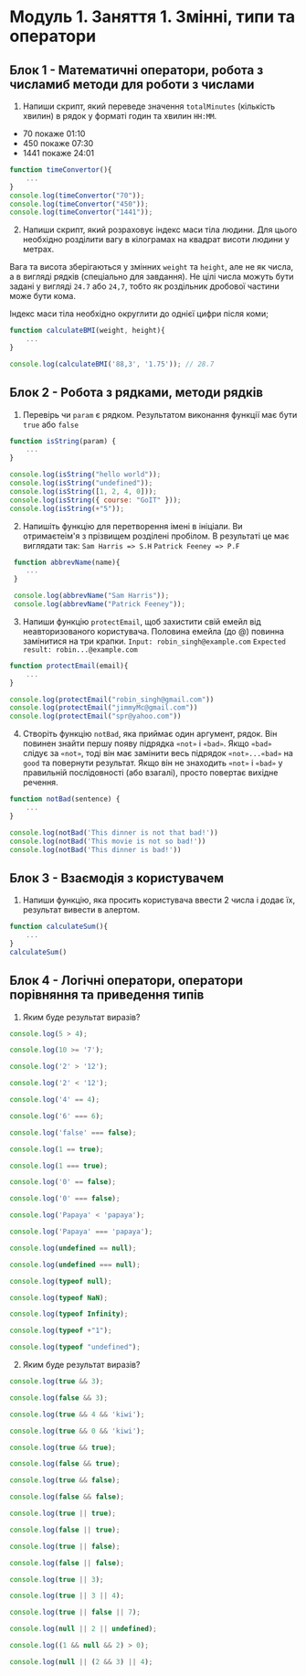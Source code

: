 # Модуль 1. Заняття 1. Змінні, типи та оператори

## Блок 1 - Математичні оператори, робота з числамиб методи для роботи з числами

1.  Напиши скрипт, який переведе значення `totalMinutes` (кількість хвилин) в рядок у форматі годин та хвилин `HH:MM`.

- 70 покаже 01:10
- 450 покаже 07:30
- 1441 покаже 24:01

```js
function timeConvertor(){
    ...
}
console.log(timeConvertor("70"));
console.log(timeConvertor("450"));
console.log(timeConvertor("1441"));
```

2. Напиши скрипт, який розраховує індекс маси тіла людини. Для цього необхідно розділити вагу в кілограмах на квадрат висоти людини у метрах.

Вага та висота зберігаються у змінних `weight` та `height`, але не як числа, а в вигляді рядків (спеціально для завдання). Не цілі числа можуть бути задані у вигляді `24.7` або `24,7`, тобто як роздільник дробової частини може бути кома.

Індекс маси тіла необхідно округлити до однієї цифри після коми;

```js
function calculateBMI(weight, height){
    ...
}

console.log(calculateBMI('88,3', '1.75')); // 28.7
```

## Блок 2 - Робота з рядками, методи рядків

1. Перевірь чи `param` є рядком. Результатом виконання функції має бути `true` або `false`

```js
function isString(param) {
    ...
}

console.log(isString("hello world"));
console.log(isString("undefined"));
console.log(isString([1, 2, 4, 0]));
console.log(isString({ course: "GoIT" }));
console.log(isString(+"5"));
```

2.  Напишіть функцію для перетворення імені в ініціали. Ви отримаєтеім'я з прізвищем розділені пробілом. В результаті це має виглядати так:
    `Sam Harris => S.H`
    `Patrick Feeney => P.F`

```js
 function abbrevName(name){
    ...
 }

 console.log(abbrevName("Sam Harris"));
 console.log(abbrevName("Patrick Feeney"));
```

3. Напиши функцію `protectEmail`, щоб захистити свій емейл від неавторизованого користувача. Половина емейла (до @) повинна замінитися на три крапки.
   `Input: robin_singh@example.com`
   `Expected result: robin...@example.com`

```js
function protectEmail(email){
    ...
}

console.log(protectEmail("robin_singh@gmail.com"))
console.log(protectEmail("jimmyMc@gmail.com"))
console.log(protectEmail("spr@yahoo.com"))
```

4. Створіть функцію `notBad`, яка приймає один аргумент, рядок. Він повинен знайти першу появу підрядка `«not»` і `«bad»`. Якщо `«bad»` слідує за `«not»`, тоді він має замінити весь підрядок `«not»...«bad»` на `good` та повернути результат. Якщо він не знаходить `«not»` і `«bad»` у правильній послідовності (або взагалі), просто повертає вихідне речення.

```js
function notBad(sentence) {
    ...
}

console.log(notBad('This dinner is not that bad!'))
console.log(notBad('This movie is not so bad!'))
console.log(notBad('This dinner is bad!'))
```

## Блок 3 - Взаємодія з користувачем
1. Напиши функцію, яка просить користувача ввести 2 числа і додає їх, результат вивести в алертом.
```js
function calculateSum(){
    ...
}
calculateSum()
```

## Блок 4 - Логічні оператори, оператори порівняння та приведення типів

1. Яким буде результат виразів?

```js
console.log(5 > 4);

console.log(10 >= '7');

console.log('2' > '12');

console.log('2' < '12');

console.log('4' == 4);

console.log('6' === 6);

console.log('false' === false);

console.log(1 == true);

console.log(1 === true);

console.log('0' == false);

console.log('0' === false);

console.log('Papaya' < 'papaya');

console.log('Papaya' === 'papaya');

console.log(undefined == null);

console.log(undefined === null);

console.log(typeof null);

console.log(typeof NaN);

console.log(typeof Infinity);

console.log(typeof +"1");

console.log(typeof "undefined");
```

2. Яким буде результат виразів?

```js
console.log(true && 3);

console.log(false && 3);

console.log(true && 4 && 'kiwi');

console.log(true && 0 && 'kiwi');

console.log(true && true);

console.log(false && true);

console.log(true && false);

console.log(false && false);

console.log(true || true);

console.log(false || true);

console.log(true || false);

console.log(false || false);

console.log(true || 3);

console.log(true || 3 || 4);

console.log(true || false || 7);

console.log(null || 2 || undefined);

console.log((1 && null && 2) > 0);

console.log(null || (2 && 3) || 4);
```


